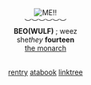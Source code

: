 <div align='center'> 
 <img src='https://files.catbox.moe/rmjhy6.gif' title='ME!!'

   <br>︶︶︶︶︶︶<br>
<b>BEO(WULF)</b> ; weez<br>
   she<i>they</i>  <b>fourteen </b>
  <br> <a href="https://github.com/FatherGascoigne">the monarch</a>

<br> <a href="https://rentry.co/metalocalypsedotcom">rentry</a>   <a href="https://metalocalypse.atabook.org/">atabook</a>   <a href="https://linktr.ee/weezerus">linktree</a>

